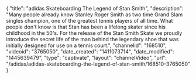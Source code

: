 {
    "title": "adidas Skateboarding The Legend of Stan Smith",
    "description": "Many people already know Stanley Roger Smith as two time Grand Slam singles champion, one of the greatest tennis players of all time. What people don't know is that Stan has been a lifelong skater since his childhood in the 50's. For the release of the Stan Smith Skate we proudly introduce the secret life of the man behind the legendary shoe that was initially designed for use on a tennis court.",
    "channelid": "168510",
    "videoid": "3765050",
    "date_created": "1411073714",
    "date_modified": "1445639479",
    "type": "captivate",
    "layout": "channelVideo",
    "url": "\/adidas\/adidas-skateboarding-the-legend-of-stan-smith\/168510-3765050"
}